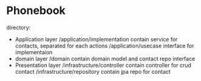 # Phonebook

directory:

- Application layer
    /application/implementation
        contain service for contacts, separated for each actions
    /application/usecase
        interface for implementaion
- domain layer
    /domain
        contain domain model and contact repo interface
- Presentation layer
    /infrastructure/controller
        contain controller for crud contact
    /infrastructure/repository
        contain jpa repo for contact
